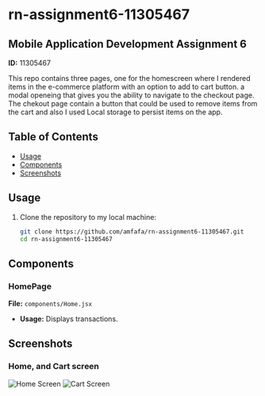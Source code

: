 # rn-assignment6-11305467

## Mobile Application Development Assignment 6

**ID:** 11305467

This repo contains three pages, one for the homescreen where I rendered items in the e-commerce platform with an option to add to cart button. a modal openeing that gives you the ability to navigate to the checkout page. The chekout page contain a button that could be used to remove items from the cart and also I used Local storage to persist items on the app.

## Table of Contents

- [Usage](#usage)
- [Components](#components)
- [Screenshots](#screenshots)

## Usage
1. Clone the repository to my local machine:

   ```zsh
   git clone https://github.com/amfafa/rn-assignment6-11305467.git
   cd rn-assignment6-11305467


## Components

### HomePage

**File:** `components/Home.jsx`

* **Usage:** Displays transactions.

## Screenshots

### Home, and Cart screen

![Home Screen](./assets/images/homeScreen.png)
![Cart Screen](./assets/images/cartScreen.png)